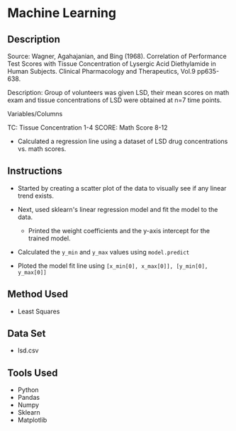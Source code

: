 # Machine Learning 

## Description 

Source: Wagner, Agahajanian, and Bing (1968). Correlation of Performance
Test Scores with Tissue Concentration of Lysergic Acid Diethylamide in
Human Subjects. Clinical Pharmacology and Therapeutics, Vol.9 pp635-638.

Description: Group of volunteers was given LSD, their mean scores on
math exam and tissue concentrations of LSD were obtained at n=7 time points.

Variables/Columns

TC: Tissue Concentration   1-4
SCORE: Math Score          8-12


* Calculated a regression line using a dataset of LSD drug concentrations vs. math scores.

## Instructions

* Started by creating a scatter plot of the data to visually see if any linear trend exists.

* Next, used sklearn's linear regression model and fit the model to the data.

  * Printed the weight coefficients and the y-axis intercept for the trained model.

* Calculated the `y_min` and `y_max` values using `model.predict`

* Ploted the model fit line using `[x_min[0], x_max[0]], [y_min[0], y_max[0]]`

## Method Used 
* Least Squares 

## Data Set 
* lsd.csv

## Tools Used 
* Python
* Pandas
* Numpy
* Sklearn
* Matplotlib